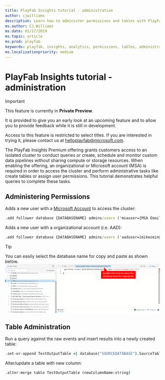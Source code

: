 ```yaml
---
title: PlayFab Insights tutorial - administration
author: cjwilliams
description: Learn how to administer permissions and tables with PlayFab Insights
ms.author: CJ.Williams
ms.date: 01/17/2019
ms.topic: article
ms.prod: playfab
keywords: playfab, insights, analytics, permissions, tables, administration
ms.localizationpriority: medium
---
```


# PlayFab Insights tutorial - administration

> [!IMPORTANT]
> This feature is currently in **Private Preview**.  
>
> It is provided to give you an early look at an upcoming feature and to allow you to provide feedback while it is still in development.  
>
> Access to this feature is restricted to select titles. If you are interested in trying it, please contact us at [helloplayfab@microsoft.com](mailto:helloplayfab@microsoft.com).

The PlayFab Insights Premium offering grants customers access to an isolated cluster to conduct queries or create, schedule and monitor custom data pipelines without sharing compute or storage resources. When enabling the offering, an organizational or Microsoft account (MSA) is required in order to access the cluster and perform administrative tasks like create tables or assign user permissions. This tutorial demonstrates helpful queries to complete these tasks.

## Administering Permissions

Adds a new user with a [Microsoft Account](https://account.microsoft.com/account) to access the cluster:

```cmd
.add follower database {DATABASENAME} admins/users ('msauser={MSA Email}')
```

Adds a new user with a organizational account (i.e. AAD):

```cmd
.add follower database {DATABASENAME} admins/users ('aaduser=imikeoein@fabrikam.com;TENANTID'')
```

> [!TIP]
> You can easily select the database name for copy and paste as shown below.  
> ![Select Database Name](../../data/playerdata/media/tutorials/dw-tutorial-select-database.png)

## Table Administration

Run a query against the raw events and insert results into a newly created table:

```cmd
.set-or-append TestOutputTable <| database("SOURCEDATABASE").SourceTable | count
```

Alter/update a table with new column:

```cmd
.alter-merge table TestOutputTable (newColumnName:string)
```
